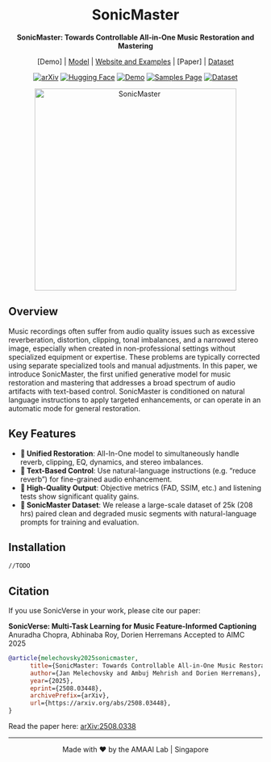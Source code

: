 <div align="center">

  # SonicMaster
**SonicMaster: Towards Controllable All-in-One Music Restoration and Mastering**

[Demo] | [Model]() | [Website and Examples]() | [Paper] | [Dataset](https://huggingface.co/datasets/amaai-lab/SonicMasterDataset)

[![arXiv](https://img.shields.io/badge/arXiv-2508.03448-b31b1b.svg)](http://arxiv.org/abs/2508.03448)
[![Hugging Face](https://img.shields.io/badge/🤗%20Hugging%20Face-Model-yellow)](https://huggingface.co/amaai-lab/SonicMaster)
[![Demo](https://img.shields.io/badge/🎵-Demo-green)](https://huggingface.co/amaai-lab/SonicMaster)
[![Samples Page](https://img.shields.io/badge/Samples-Page-blue)](https://amaai-lab.github.io/SonicMaster/)
[![Dataset](https://img.shields.io/badgeDataset-purple)](https://huggingface.co/datasets/amaai-lab/SonicMasterDataset)


</div>
<div align="center">
<img src="https://ambujmehrish.github.io/SM-Orig/Images/sm.jpeg" alt="SonicMaster" width="400"/>
</div>

## Overview

Music recordings often suffer from audio quality issues such as excessive reverberation, distortion, clipping, tonal imbalances, and a narrowed stereo image, especially when created in non-professional settings without specialized equipment or expertise. These problems are typically corrected using separate specialized tools and manual adjustments. In this paper, we introduce SonicMaster, the first unified generative model for music restoration and mastering that addresses a broad spectrum of audio artifacts with text-based control. SonicMaster is conditioned on natural language instructions to apply targeted enhancements, or can operate in an automatic mode for general restoration.
</div>



## Key Features

- **🎵 Unified Restoration**: All-In-One model to simultaneously handle reverb, clipping, EQ, dynamics, and stereo imbalances.
- **📝 Text-Based Control**: Use natural-language instructions (e.g. “reduce reverb”) for fine-grained audio enhancement.
- **🚀 High-Quality Output**: Objective metrics (FAD, SSIM, etc.) and listening tests show significant quality gains.
- **💾 SonicMaster Dataset**: We release a large-scale dataset of 25k (208 hrs) paired clean and degraded music segments with natural-language prompts for training and evaluation.



## Installation

```bash
//TODO
```



## Citation

If you use SonicVerse in your work, please cite our paper:

**SonicVerse: Multi-Task Learning for Music Feature-Informed Captioning**
Anuradha Chopra, Abhinaba Roy, Dorien Herremans
Accepted to AIMC 2025

```bibtex
@article{melechovsky2025sonicmaster,
      title={SonicMaster: Towards Controllable All-in-One Music Restoration and Mastering}, 
      author={Jan Melechovsky and Ambuj Mehrish and Dorien Herremans},
      year={2025},
      eprint={2508.03448},
      archivePrefix={arXiv},
      url={https://arxiv.org/abs/2508.03448}, 
}
```

Read the paper here: [arXiv:2508.0338](http://arxiv.org/abs/2508.03448)

---



<div align="center">
Made with ❤️ by the AMAAI Lab | Singapore
</div>

